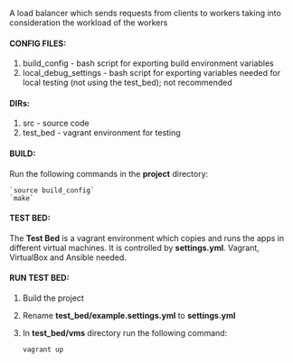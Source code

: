 A load balancer which sends requests from clients to workers taking into consideration the workload of the workers

#### CONFIG FILES:
1. build_config - bash script for exporting build environment variables
2. local_debug_settings - bash script for exporting variables needed for local testing (not using the test_bed); not recommended

#### DIRs:
1. src - source code
2. test_bed - vagrant environment for testing

#### BUILD:
Run the following commands in the **project** directory:

    `source build_config`
    `make`

#### TEST BED:
The **Test Bed** is a vagrant environment which copies and runs the apps in different virtual machines. It is controlled by **settings.yml**. Vagrant, VirtualBox and Ansible needed.

#### RUN TEST BED:
1. Build the project
2. Rename **test_bed/example.settings.yml** to **settings.yml** 
3. In **test_bed/vms** directory run the following command:

    `vagrant up`
